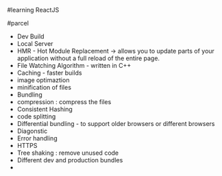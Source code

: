 #learning ReactJS


#parcel
 - Dev Build
 - Local Server
 - HMR - Hot Module Replacement -> allows you to update parts of your application without a full reload of the entire page.
 - File Watching Algorithm - written in C++
 - Caching - faster builds
 - image optimaztion
 - minification of files
 - Bundling
 - compression : compress the files
 - Consistent Hashing 
 - code splitting
 - Differential bundling - to support older browsers or different browsers
 - Diagonstic 
 - Error handling
 - HTTPS
 - Tree shaking : remove unused code
 - Different dev and production bundles
 - 

